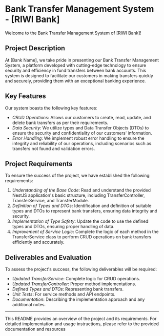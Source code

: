 # Bank Transfer Management System - [RIWI Bank]

Welcome to the Bank Transfer Management System of [RIWI Bank]!

## Project Description
At [Bank Name], we take pride in presenting our Bank Transfer Management System, a platform developed with cutting-edge technology to ensure security and efficiency in fund transfers between bank accounts. This system is designed to facilitate our customers in making transfers quickly and securely, providing them with an exceptional banking experience.

## Key Features
Our system boasts the following key features:

- *CRUD Operations*: Allows our customers to create, read, update, and delete bank transfers as per their requirements.
- *Data Security*: We utilize types and Data Transfer Objects (DTOs) to ensure the security and confidentiality of our customers' information.
- *Error Handling*: We implement robust error handling to ensure the integrity and reliability of our operations, including scenarios such as transfers not found and validation errors.

## Project Requirements
To ensure the success of the project, we have established the following requirements:

1. *Understanding of the Base Code*: Read and understand the provided NestJS application's basic structure, including TransferController, TransferService, and TransferModule.
2. *Definition of Types and DTOs*: Identification and definition of suitable types and DTOs to represent bank transfers, ensuring data integrity and security.
3. *Implementation of Type Safety*: Update the code to use the defined types and DTOs, ensuring proper handling of data.
4. *Improvement of Service Logic*: Complete the logic of each method in the TransferService class to perform CRUD operations on bank transfers efficiently and accurately.

## Deliverables and Evaluation
To assess the project's success, the following deliverables will be required:

- *Updated TransferService*: Complete logic for CRUD operations.
- *Updated TransferController*: Proper method implementations.
- *Defined Types and DTOs*: Representing bank transfers.
- *Unit Tests*: For service methods and API endpoints.
- *Documentation*: Describing the implementation approach and any additional notes.

---
This README provides an overview of the project and its requirements. For detailed implementation and usage instructions, please refer to the provided documentation and resources